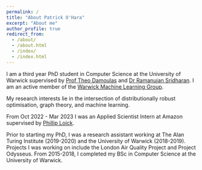 ```yaml
---
permalink: /
title: "About Patrick O'Hara"
excerpt: "About me"
author_profile: true
redirect_from: 
  - /about/
  - /about.html
  - /index/
  - /index.html
---
```


I am a third year PhD student in Computer Science at the University of Warwick supervised by [Prof Theo Damoulas](https://warwick.ac.uk/fac/sci/statistics/staff/academic-research/damoulas/) and [Dr Ramanujan Sridharan](https://msramanujan.weebly.com/). I am an active member of the [Warwick Machine Learning Group](https://wmlg.io/).

My research interests lie in the intersection of distributionally robust optimisation, graph theory, and machine learning.

From Oct 2022 - Mar 2023 I was an Applied Scientist Intern at Amazon supervised by [Phillip Loick](https://www.linkedin.com/in/philipp-loick-9333b6173/?originalSubdomain=lu).

Prior to starting my PhD, I was a research assistant working at The Alan Turing Institute (2019-2020) and the University of Warwick (2018-2019). Projects I was working on include the London Air Quality Project and Project Odysseus. From 2015-2018, I completed my BSc in Computer Science at the University of Warwick.
